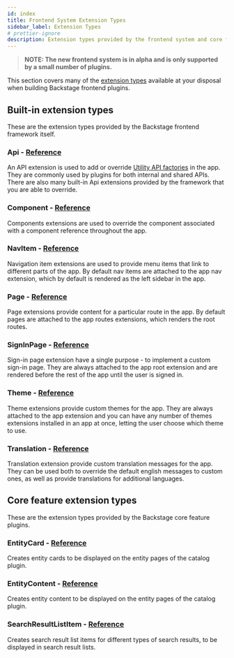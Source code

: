 ```yaml
---
id: index
title: Frontend System Extension Types
sidebar_label: Extension Types
# prettier-ignore
description: Extension types provided by the frontend system and core features
---
```


> **NOTE: The new frontend system is in alpha and is only supported by a small number of plugins.**

This section covers many of the [extension types](../architecture/03-extensions.md#extension-creators) available at your disposal when building Backstage frontend plugins.

## Built-in extension types

These are the extension types provided by the Backstage frontend framework itself.

### Api - [Reference](../../reference/frontend-plugin-api.createapiextension.md)

An API extension is used to add or override [Utility API factories](../utility-apis/01-index.md) in the app. They are commonly used by plugins for both internal and shared APIs. There are also many built-in Api extensions provided by the framework that you are able to override.

### Component - [Reference](../../reference/frontend-plugin-api.createcomponentextension.md)

Components extensions are used to override the component associated with a component reference throughout the app.

### NavItem - [Reference](../../reference/frontend-plugin-api.createnavitemextension.md)

Navigation item extensions are used to provide menu items that link to different parts of the app. By default nav items are attached to the app nav extension, which by default is rendered as the left sidebar in the app.

### Page - [Reference](../../reference/frontend-plugin-api.createpageextension.md)

Page extensions provide content for a particular route in the app. By default pages are attached to the app routes extensions, which renders the root routes.

### SignInPage - [Reference](../../reference/frontend-plugin-api.createsigninpageextension.md)

Sign-in page extension have a single purpose - to implement a custom sign-in page. They are always attached to the app root extension and are rendered before the rest of the app until the user is signed in.

### Theme - [Reference](../../reference/frontend-plugin-api.createthemeextension.md)

Theme extensions provide custom themes for the app. They are always attached to the app extension and you can have any number of themes extensions installed in an app at once, letting the user choose which theme to use.

### Translation - [Reference](../../reference/frontend-plugin-api.createtranslationextension.md)

Translation extension provide custom translation messages for the app. They can be used both to override the default english messages to custom ones, as well as provide translations for additional languages.

## Core feature extension types

These are the extension types provided by the Backstage core feature plugins.

### EntityCard - [Reference](../../reference/plugin-catalog-react.createentitycardextension.md)

Creates entity cards to be displayed on the entity pages of the catalog plugin.

### EntityContent - [Reference](../../reference/plugin-catalog-react.createentitycontentextension.md)

Creates entity content to be displayed on the entity pages of the catalog plugin.

### SearchResultListItem - [Reference](../../reference/plugin-search-react.createsearchresultlistitemextension.md)

Creates search result list items for different types of search results, to be displayed in search result lists.
